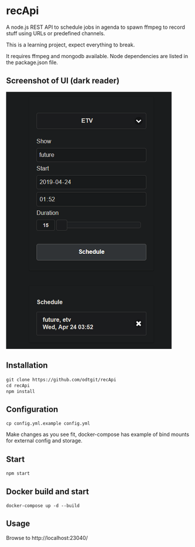 # recApi

A node.js REST API to schedule jobs in agenda to spawn ffmpeg to record stuff using URLs or predefined channels.

This is a learning project, expect everything to break.

It requires ffmpeg and mongodb available. Node dependencies are listed in the package.json file.

## Screenshot of UI (dark reader)

![Screenshot](recApi_UI.png)



## Installation

```
git clone https://github.com/odtgit/recApi
cd recApi
npm install
```

## Configuration
```
cp config.yml.example config.yml
```

Make changes as you see fit, docker-compose has example of bind mounts for external config and storage.

## Start

```
npm start
```

## Docker build and start

```
docker-compose up -d --build
```

## Usage

Browse to http://localhost:23040/
